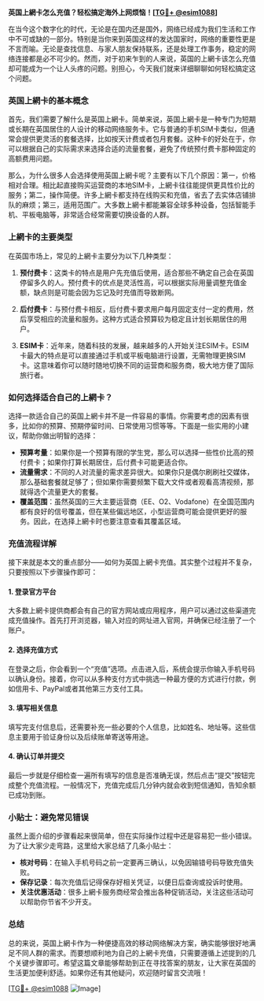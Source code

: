 **英国上網卡怎么充值？轻松搞定海外上网烦恼！[[TG💪+ @esim1088](https://t.me/s/esim1088)]**

在当今这个数字化的时代，无论是在国内还是国外，网络已经成为我们生活和工作中不可或缺的一部分。特别是当你来到英国这样的发达国家时，网络的重要性更是不言而喻。无论是查找信息、与家人朋友保持联系，还是处理工作事务，稳定的网络连接都是必不可少的。然而，对于初来乍到的人来说，英国的上網卡该怎么充值却可能成为一个让人头疼的问题。别担心，今天我们就来详细聊聊如何轻松搞定这个问题。

### 英国上網卡的基本概念

首先，我们需要了解什么是英国上網卡。简单来说，英国上網卡是一种专门为短期或长期在英国居住的人设计的移动网络服务卡。它与普通的手机SIM卡类似，但通常会提供更灵活的套餐选择，比如按天计费或者包月套餐。这种卡的好处在于，你可以根据自己的实际需求来选择合适的流量套餐，避免了传统预付费卡那种固定的高额费用问题。

那么，为什么很多人会选择使用英国上網卡呢？主要有以下几个原因：第一，价格相对合理。相比起直接购买运营商的本地SIM卡，上網卡往往能提供更具性价比的服务；第二，操作简便。许多上網卡都支持在线购买和充值，省去了去实体店铺排队的麻烦；第三，适用范围广。大多数上網卡都能兼容全球多种设备，包括智能手机、平板电脑等，非常适合经常需要切换设备的人群。

### 上網卡的主要类型

在英国市场上，常见的上網卡主要分为以下几种类型：

1. **预付费卡**：这类卡的特点是用户先充值后使用，适合那些不确定自己会在英国停留多久的人。预付费卡的优点是灵活性高，可以根据实际用量调整充值金额，缺点则是可能会因为忘记及时充值而导致断网。
   
2. **后付费卡**：与预付费卡相反，后付费卡要求用户每月固定支付一定的费用，然后享受相应的流量和服务。这种方式适合预算较为稳定且计划长期居住的用户。

3. **ESIM卡**：近年来，随着科技的发展，越来越多的人开始关注ESIM卡。ESIM卡最大的特点是可以直接通过手机或平板电脑进行设置，无需物理更换SIM卡。这意味着你可以随时随地切换不同的运营商和服务商，极大地方便了国际旅行者。

### 如何选择适合自己的上網卡？

选择一款适合自己的英国上網卡并不是一件容易的事情。你需要考虑的因素有很多，比如你的预算、预期停留时间、日常使用习惯等等。下面是一些实用的小建议，帮助你做出明智的选择：

- **预算考量**：如果你是一个预算有限的学生党，那么可以选择一些性价比高的预付费卡；如果你打算长期居住，后付费卡可能更适合你。
- **流量需求**：不同的人对流量的需求差异很大。如果你只是偶尔刷刷社交媒体，那么基础套餐就足够了；但如果你需要频繁下载大文件或者观看高清视频，那就得选个流量更大的套餐。
- **覆盖范围**：虽然英国的三大主要运营商（EE、O2、Vodafone）在全国范围内都有良好的信号覆盖，但在某些偏远地区，小型运营商可能会提供更好的服务。因此，在选择上網卡时也要注意查看其覆盖区域。

### 充值流程详解

接下来就是本文的重点部分——如何为英国上網卡充值。其实整个过程并不复杂，只要按照以下步骤操作即可：

#### 1. 登录官方平台
大多数上網卡提供商都会有自己的官方网站或应用程序，用户可以通过这些渠道完成充值操作。首先打开浏览器，输入对应的网址进入官网，并确保已经注册了一个账户。

#### 2. 选择充值方式
在登录之后，你会看到一个“充值”选项。点击进入后，系统会提示你输入手机号码以确认身份。接着，你可以从多种支付方式中挑选一种最方便的方式进行付款，例如信用卡、PayPal或者其他第三方支付工具。

#### 3. 填写相关信息
填写完支付信息后，还需要补充一些必要的个人信息，比如姓名、地址等。这些信息主要用于验证身份以及后续账单寄送等用途。

#### 4. 确认订单并提交
最后一步就是仔细检查一遍所有填写的信息是否准确无误，然后点击“提交”按钮完成整个充值流程。一般情况下，充值完成后几分钟内就会收到短信通知，告知余额已成功到账。

### 小贴士：避免常见错误

虽然上面介绍的步骤看起来很简单，但在实际操作过程中还是容易犯一些小错误。为了让大家少走弯路，这里给大家总结了几条小贴士：

- **核对号码**：在输入手机号码之前一定要再三确认，以免因输错号码导致充值失败。
- **保存记录**：每次充值后记得保存好相关凭证，以便日后查询或投诉时使用。
- **关注优惠活动**：很多上網卡服务商经常会推出各种促销活动，关注这些活动可以帮助你节省不少开支。

### 总结

总的来说，英国上網卡作为一种便捷高效的移动网络解决方案，确实能够很好地满足不同人群的需求。而要想顺利地为自己的上網卡充值，只需要遵循上述提到的几个关键步骤即可。希望这篇文章能够帮助到正在寻找答案的朋友，让大家在英国的生活更加便利舒适。如果你还有其他疑问，欢迎随时留言交流哦！

[[TG💪+ @esim1088](https://t.me/s/esim1088) ![Image](https://i.postimg.cc/4NQfJmqS/Snipaste-2025-05-13-00-14-12.png)]